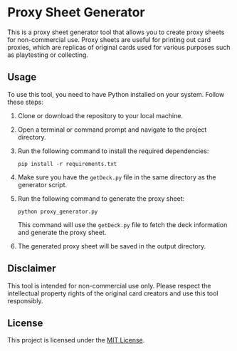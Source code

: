# Proxy Sheet Generator

This is a proxy sheet generator tool that allows you to create proxy sheets for non-commercial use. Proxy sheets are useful for printing out card proxies, which are replicas of original cards used for various purposes such as playtesting or collecting.

## Usage

To use this tool, you need to have Python installed on your system. Follow these steps:

1. Clone or download the repository to your local machine.
2. Open a terminal or command prompt and navigate to the project directory.
3. Run the following command to install the required dependencies:

    ```shell
    pip install -r requirements.txt
    ```

4. Make sure you have the `getDeck.py` file in the same directory as the generator script.
5. Run the following command to generate the proxy sheet:

    ```shell
    python proxy_generator.py
    ```

    This command will use the `getDeck.py` file to fetch the deck information and generate the proxy sheet.

6. The generated proxy sheet will be saved in the output directory.

## Disclaimer

This tool is intended for non-commercial use only. Please respect the intellectual property rights of the original card creators and use this tool responsibly.

## License

This project is licensed under the [MIT License](LICENSE).

